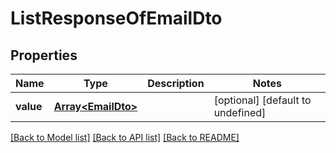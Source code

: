 # ListResponseOfEmailDto

## Properties
Name | Type | Description | Notes
---- | ---- | ----------- | -----
**value** | [**Array&lt;EmailDto&gt;**](EmailDto.md) |  | [optional] [default to undefined]


[[Back to Model list]](README.md#documentation-for-models) [[Back to API list]](README.md#documentation-for-api-endpoints) [[Back to README]](README.md)
